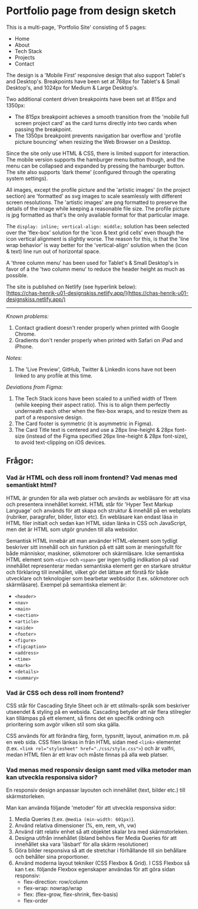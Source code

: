 # Portfolio page from design sketch

This is a multi-page, 'Portfolio Site' consisting of 5 pages:
- Home
- About
- Tech Stack
- Projects
- Contact

The design is a 'Mobile First' responsive design that also support Tablet's and Desktop's. Breakpoints have been set at 768px for Tablet's & Small Desktop's, and 1024px for Medium & Large Desktop's.  
  
Two additional content driven breakpoints have been set at 815px and 1350px:  
- The 815px breakpoint achieves a smooth transition from the 'mobile full screen project card' as the card turns directly into two cards when passing the breakpoint.  
- The 1350px breakpoint prevents navigation bar overflow and 'profile picture bouncing' when resizing the Web Browser on a Desktop.  
  
Since the site only use HTML & CSS, there is limited support for interaction. The mobile version supports the hamburger menu button though, and the menu can be collapsed and expanded by pressing the hamburger button. The site also supports ‘dark theme’ (configured through the operating system settings).  
  
All images, except the profile picture and the 'artistic images' (in the project section) are 'formatted' as svg images to scale seamlessly with different screen resolutions. The 'artistic images' are png formatted to preserve the details of the image while keeping a reasonable file size. The profile picture is jpg formatted as that's the only available format for that particular image.  
  
The `display: inline; vertical-align: middle;` solution has been selected over the 'flex-box' solution for the 'icon & text grid cells' even though the icon vertical alignment is slightly worse. The reason for this, is that the 'line wrap behavior' is way better for the 'vertical-align' solution when the (icon & text) line run out of horizontal space.
  
A 'three column menu' has been used for Tablet's & Small Desktop's in favor of a the 'two column menu' to reduce the header height as much as possible.

The site is published on Netlify (see hyperlink below):  
[https://chas-henrik-u01-designskiss.netlify.app/](https://chas-henrik-u01-designskiss.netlify.app/)
  
***
*Known problems:*
1. Contact gradient doesn't render properly when printed with Google Chrome.
2. Gradients don't render properly when printed with Safari on iPad and iPhone.

*Notes:*
1. The 'Live Preview', GitHub, Twitter & LinkedIn icons have not been linked to any profile at this time.

*Deviations from Figma:*
1. The Tech Stack icons have been scaled to a unified width of 11rem (while keeping their aspect ratio). This is to align them perfectly underneath each other when the flex-box wraps, and to resize them as part of a responsive design.
2. The Card footer is symmetric (it is asymmetric in Figma).
3. The Card Title text is centered and use a 28px line-height & 28px font-size (instead of the Figma specified 26px line-height & 28px font-size), to avoid text-clipping on iOS devices.

## Frågor:

### Vad är HTML och dess roll inom frontend? Vad menas med semantiskt html?

HTML är grunden för alla web platser och används av webläsare för att visa och presentera innehållet korrekt.
HTML står för 'Hyper Text Markup Language' och används för att skapa och struktur & innehåll på en webplats (rubriker, paragrafer, bilder, listor etc). En webläsare kan endast läsa in HTML filer initialt och sedan kan HTML sidan länka in CSS och JavaScript, men det är HTML som utgör grunden till alla websidor.

Semantisk HTML innebär att man använder HTML-element som tydligt beskriver sitt innehåll och sin funktion på ett sätt som är meningsfullt för både människor, maskiner, sökmotorer och skärmläsare.
Icke semantiska HTML element som `<div>` och `<span>` ger ingen tydlig indikation på vad innehållet representerar medan semantiska element ger en starkare struktur och förklaring till innehållet, vilket gör det lättare att förstå för både utvecklare och teknologier som bearbetar webbsidor (t.ex. sökmotorer och skärmläsare). 
Exempel på semantiska element är:
- `<header>`
- `<nav>`
- `<main>`
- `<section>`
- `<article>`
- `<aside>`
- `<footer>`
- `<figure>`
- `<figcaption>`
- `<address>`
- `<time>`
- `<mark>`
- `<details>`
- `<summary>`

### Vad är CSS och dess roll inom frontend? 

CSS står för Cascading Style Sheet och är ett stilmalls-språk som beskriver utseendet & styling på en websida. Cascading betyder att när flera stilregler kan tillämpas på ett element, så finns det en specifik ordning och prioritering som avgör vilken stil som ska gälla.

CSS används för att förändra färg, form, typsnitt, layout, animation m.m. på en web sida.
CSS filen länkas in från HTML sidan med `<link>` elementet (t.ex. `<link rel="stylesheet" href="./css/style.css">`) och är valfri, medan HTML filen är ett krav och måste finnas på alla web platser.

### Vad menas med responsiv design samt med vilka metoder man kan utveckla responsiva sidor?

En responsiv design anpassar layouten och innehållet (text, bilder etc.) till skärmstorleken.

Man kan använda följande 'metoder' för att utveckla responsiva sidor:
1. Media Queries (t.ex. `@media (min-width: 601px)`).
2. Använd relativa dimensioner (%, em, rem, vh, vw)
3. Använd rätt relativ enhet så att objektet skalar bra med skärmstorleken.
4. Designa utifrån innehållet (ibland behövs fler Media Queries för att innehållet ska vara 'läsbart' för alla skärm resolutioner)
5. Göra bilder responsiva så att de stretchar i förhållande till sin behållare och behåller sina proportioner.
6. Använd moderna layout tekniker (CSS Flexbox & Grid). I CSS Flexbox så kan t.ex. följande Flexbox egenskaper användas för att göra sidan responsiv:
   - flex-direction: row/column
   - flex-wrap: nowrap/wrap
   - flex: (flex-grow, flex-shrink, flex-basis)
   - flex-order
